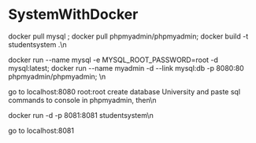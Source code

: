 # SystemWithDocker

docker pull mysql ; docker pull phpmyadmin/phpmyadmin; docker build -t studentsystem .\n

docker run --name mysql -e MYSQL_ROOT_PASSWORD=root -d mysql:latest; docker run --name myadmin -d --link mysql:db -p 8080:80 phpmyadmin/phpmyadmin; \n

go to localhost:8080 root:root create database University and paste sql commands to console in phpmyadmin, then\n

docker run -d -p 8081:8081 studentsystem\n

go to localhost:8081
